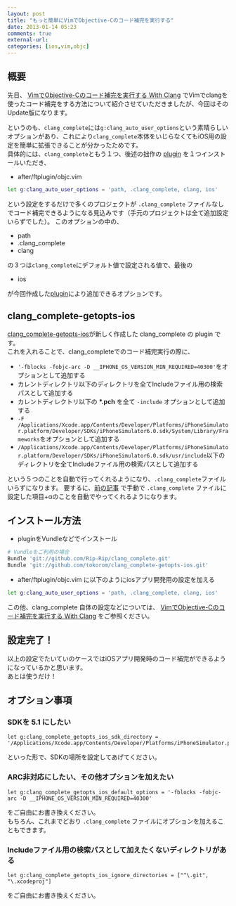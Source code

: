 ```yaml
---
layout: post
title: "もっと簡単にVimでObjective-Cのコード補完を実行する"
date: 2013-01-14 05:23
comments: true
external-url: 
categories: [ios,vim,objc]
---
```


## 概要

先日、 [VimでObjective-Cのコード補完を実行する With Clang](/2013/01/02/clang-complete-for-vim/) でVimでclangを使ったコード補完をする方法について紹介させていただきましたが、今回はそのUpdate版になります。

というのも、`clang_complete`には`g:clang_auto_user_options`という素晴らしいオプションがあり、これにより`clang_complete`本体をいじらなくてもiOS用の設定を簡単に拡張できることが分かったためです。  
具体的には、`clang_complete`ともう１つ、後述の拙作の [plugin](https://github.com/tokorom/clang_complete-getopts-ios) を１つインストールいただき、

* after/ftplugin/objc.vim

```sh
let g:clang_auto_user_options = 'path, .clang_complete, clang, ios'
```

という設定をするだけで多くのプロジェクトが `.clang_complete` ファイルなしでコード補完できるようになる見込みです（手元のプロジェクトは全て追加設定いらずでした）。
このオプションの中の、

<!-- more -->

* path
* .clang_complete
* clang

の３つは`clang_complete`にデフォルト値で設定される値で、最後の

* ios

が今回作成した[plugin](https://github.com/tokorom/clang_complete-getopts-ios)により追加できるオプションです。

## clang_complete-getopts-ios

[clang_complete-getopts-ios](https://github.com/tokorom/clang_complete-getopts-ios)が新しく作成した clang_complete の plugin です。  
これを入れることで、clang_completeでのコード補完実行の際に、

* `'-fblocks -fobjc-arc -D __IPHONE_OS_VERSION_MIN_REQUIRED=40300'`をオプションとして追加する
* カレントディレクトリ以下のディレクトリを全てIncludeファイル用の検索パスとして追加する
* カレントディレクトリ以下の **\*.pch** を全て `-include` オプションとして追加する
* `-F /Applications/Xcode.app/Contents/Developer/Platforms/iPhoneSimulator.platform/Developer/SDKs/iPhoneSimulator6.0.sdk/System/Library/Frameworks`をオプションとして追加する
* `/Applications/Xcode.app/Contents/Developer/Platforms/iPhoneSimulator.platform/Developer/SDKs/iPhoneSimulator6.0.sdk/usr/include`以下のディレクトリを全てIncludeファイル用の検索パスとして追加する

という５つのことを自動で行ってくれるようになり、`.clang_complete`ファイルいらずになります。
要するに、[前の記事](/2013/01/02/clang-complete-for-vim/) で手動で `.clang_complete` ファイルに設定した項目+αのことを自動でやってくれるようになります。

## インストール方法

* pluginをVundleなどでインストール

```sh
# Vundleをご利用の場合
Bundle 'git://github.com/Rip-Rip/clang_complete.git'
Bundle 'git://github.com/tokorom/clang_complete-getopts-ios.git'
```

* after/ftplugin/objc.vim に以下のようにiosアプリ開発用の設定を加える

```sh
let g:clang_auto_user_options = 'path, .clang_complete, clang, ios'
```

この他、clang_complete 自体の設定などについては、 [VimでObjective-Cのコード補完を実行する With Clang](/2013/01/02/clang-complete-for-vim/) をご参照ください。

## 設定完了！

以上の設定でたいていのケースではiOSアプリ開発時のコード補完ができるようになっているかと思います。  
あとは使うだけ！

## オプション事項

### SDKを **5.1** にしたい

```objc
let g:clang_complete_getopts_ios_sdk_directory = '/Applications/Xcode.app/Contents/Developer/Platforms/iPhoneSimulator.platform/Developer/SDKs/iPhoneSimulator5.1.sdk'
```

といった形で、SDKの場所を設定してあげてください。

### ARC非対応にしたい、その他オプションを加えたい

```objc
let g:clang_complete_getopts_ios_default_options = '-fblocks -fobjc-arc -D __IPHONE_OS_VERSION_MIN_REQUIRED=40300'
```

をご自由にお書き換えください。  
もちろん、これまでどおり `.clang_complete` ファイルにオプションを加えることもできます。

### Includeファイル用の検索パスとして加えたくないディレクトリがある

```objc
let g:clang_complete_getopts_ios_ignore_directories = ["^\.git", "\.xcodeproj"]
```

をご自由にお書き換えください。
